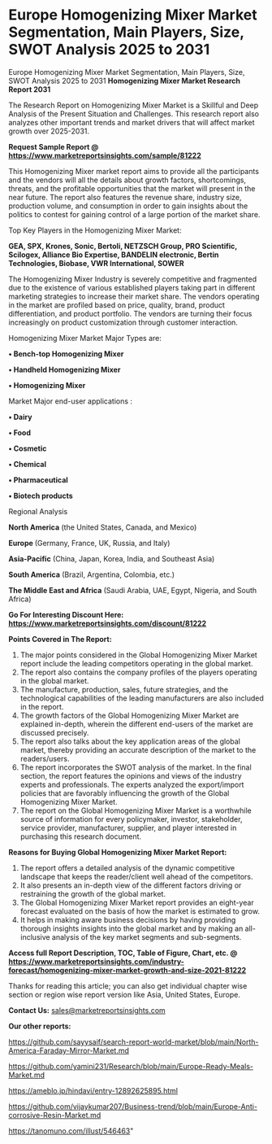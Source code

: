 # Europe Homogenizing Mixer Market Segmentation, Main Players, Size, SWOT Analysis 2025 to 2031
Europe Homogenizing Mixer Market Segmentation, Main Players, Size, SWOT Analysis 2025 to 2031
<strong>Homogenizing Mixer Market Research Report 2031</strong>

The Research Report on Homogenizing Mixer Market is a Skillful and Deep Analysis of the Present Situation and Challenges. This research report also analyzes other important trends and market drivers that will affect market growth over 2025-2031.

<strong>Request Sample Report @ <a href=https://www.marketreportsinsights.com/sample/81222>https://www.marketreportsinsights.com/sample/81222</a></strong>

This Homogenizing Mixer market report aims to provide all the participants and the vendors will all the details about growth factors, shortcomings, threats, and the profitable opportunities that the market will present in the near future. The report also features the revenue share, industry size, production volume, and consumption in order to gain insights about the politics to contest for gaining control of a large portion of the market share.

Top Key Players in the Homogenizing Mixer Market:

<strong>GEA, SPX, Krones, Sonic, Bertoli, NETZSCH Group, PRO Scientific, Scilogex, Alliance Bio Expertise, BANDELIN electronic, Bertin Technologies, Biobase, VWR International, SOWER</strong>

The Homogenizing Mixer Industry is severely competitive and fragmented due to the existence of various established players taking part in different marketing strategies to increase their market share. The vendors operating in the market are profiled based on price, quality, brand, product differentiation, and product portfolio. The vendors are turning their focus increasingly on product customization through customer interaction.

Homogenizing Mixer Market Major Types are:

<strong>• Bench-top Homogenizing Mixer

• Handheld Homogenizing Mixer

• Homogenizing Mixer</strong>

Market Major end-user applications :

<strong>• Dairy

• Food

• Cosmetic

• Chemical

• Pharmaceutical

• Biotech products</strong>

Regional Analysis

</u><strong><b>North America</b></strong> (the United States, Canada, and Mexico)

<strong><b>Europe </b></strong>(Germany, France, UK, Russia, and Italy)

<strong><b>Asia-Pacific</b></strong> (China, Japan, Korea, India, and Southeast Asia)

<strong><b>South America</b></strong> (Brazil, Argentina, Colombia, etc.)

<strong><b>The Middle East and Africa</b></strong> (Saudi Arabia, UAE, Egypt, Nigeria, and South Africa)

<strong>Go For Interesting Discount Here: <a href=https://www.marketreportsinsights.com/discount/81222>https://www.marketreportsinsights.com/discount/81222</a></strong>

<strong>Points Covered in The Report:</strong>
<ol>
  <li>The major points considered in the Global Homogenizing Mixer Market report include the leading competitors operating in the global market.</li>
  <li>The report also contains the company profiles of the players operating in the global market.</li>
  <li>The manufacture, production, sales, future strategies, and the technological capabilities of the leading manufacturers are also included in the report.</li>
  <li>The growth factors of the Global Homogenizing Mixer Market are explained in-depth, wherein the different end-users of the market are discussed precisely.</li>
  <li>The report also talks about the key application areas of the global market, thereby providing an accurate description of the market to the readers/users.</li>
  <li>The report incorporates the SWOT analysis of the market. In the final section, the report features the opinions and views of the industry experts and professionals. The experts analyzed the export/import policies that are favorably influencing the growth of the Global Homogenizing Mixer Market.</li>
  <li>The report on the Global Homogenizing Mixer Market is a worthwhile source of information for every policymaker, investor, stakeholder, service provider, manufacturer, supplier, and player interested in purchasing this research document.</li>
</ol>
<strong>Reasons for Buying Global Homogenizing Mixer Market Report:</strong>

<ol>
  <li>The report offers a detailed analysis of the dynamic competitive landscape that keeps the reader/client well ahead of the competitors.</li>
  <li>It also presents an in-depth view of the different factors driving or restraining the growth of the global market.</li>
  <li>The Global Homogenizing Mixer Market report provides an eight-year forecast evaluated on the basis of how the market is estimated to grow.</li>
  <li>It helps in making aware business decisions by having providing thorough insights insights into the global market and by making an all-inclusive analysis of the key market segments and sub-segments.</li>
</ol>
<strong>Access full Report Description, TOC, Table of Figure, Chart, etc. @ <a href=https://www.marketreportsinsights.com/industry-forecast/homogenizing-mixer-market-growth-and-size-2021-81222>https://www.marketreportsinsights.com/industry-forecast/homogenizing-mixer-market-growth-and-size-2021-81222</a></strong>


Thanks for reading this article; you can also get individual chapter wise section or region wise report version like Asia, United States, Europe.

<strong>Contact Us:</strong>
sales@marketreportsinsights.com

<strong>Our other reports:</strong>

<a href=https://github.com/sayysaif/search-report-world-market/blob/main/North-America-Faraday-Mirror-Market.md>https://github.com/sayysaif/search-report-world-market/blob/main/North-America-Faraday-Mirror-Market.md</a>

<a href=https://github.com/yamini231/Research/blob/main/Europe-Ready-Meals-Market.md>https://github.com/yamini231/Research/blob/main/Europe-Ready-Meals-Market.md</a>

<a href=https://ameblo.jp/hindavi/entry-12892625895.html>https://ameblo.jp/hindavi/entry-12892625895.html</a>

<a href=https://github.com/vijaykumar207/Business-trend/blob/main/Europe-Anti-corrosive-Resin-Market.md>https://github.com/vijaykumar207/Business-trend/blob/main/Europe-Anti-corrosive-Resin-Market.md</a>

<a href=https://tanomuno.com/illust/546463>https://tanomuno.com/illust/546463</a>"
